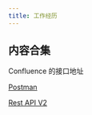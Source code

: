 ```yaml
---
title: 工作经历
---
```


## 内容合集

<script lang="ts" setup>
  import { workPost } from '@/docs/.vitepress/theme/components/constants.ts'
</script>

<ListPosts secret :posts="workPost" formatWeek />

Confluence 的接口地址

[Postman](https://www.postman.com/api-evangelist/workspace/atlassian-confluence/request/35240-3d9d2cb5-700e-47f6-aa1e-af73b4f903ec?tab=overview)

[Rest API V2](https://developer.atlassian.com/cloud/confluence/rest/v2/intro/#about)
